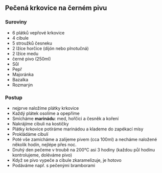 ## Pečená krkovice na černém pivu

### Suroviny
- 6 plátků vepřové krkovice
- 4 cibule
- 5 stroužků česneku
- 2 lžíce horčice (dijón nebo plnotučná)
- 2 lžíce medu
- černé pivo (250ml)
- Sůl
- Pepř
- Majoránka
- Bazalka
- Rozmarýn

### Postup
- nejprve naložíme plátky krkovice
- Každý plátek osolíme a opepříme
- Smícháme **marinádu**: med, hořčici a česněk a koření
- Nakrájíme cibuli na kostičky
- Plátky krkovice potíráme marinádou a klademe do zapékací mísy
- Prokládáme cibulí
- Poté vše zamícháme a zalijeme pivem (cca 100ml) a necháme naložené několik hodin, nejlépe přes noc.
- Druhý den pečeme v troubě na 200°C asi 3 hodiny (každou půl hodinu kontrolujeme, doléváme pivo)
- Když se pivo vypeče a cibule zkaramelizuje, je hotovo
- Podáváme např. s pečenými bramborami
